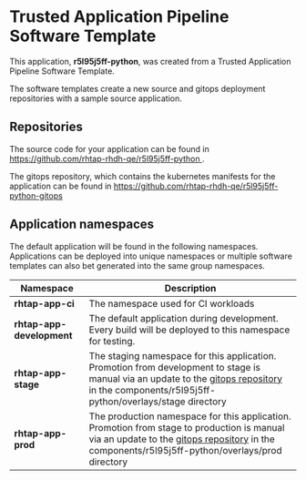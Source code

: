 # Trusted Application Pipeline Software Template

This application, **r5l95j5ff-python**, was created from a Trusted Application Pipeline Software Template.

The software templates create a new source and gitops deployment repositories with a sample source application. 

## Repositories

The source code for your application can be found in [https://github.com/rhtap-rhdh-qe/r5l95j5ff-python ](https://github.com/rhtap-rhdh-qe/r5l95j5ff-python ).
 
The gitops repository, which contains the kubernetes manifests for the application can be found in 
[https://github.com/rhtap-rhdh-qe/r5l95j5ff-python-gitops ](https://github.com/rhtap-rhdh-qe/r5l95j5ff-python-gitops ) 

## Application namespaces 

The default application will be found in the following namespaces. Applications can be deployed into unique namespaces or multiple software templates can also bet generated into the same group namespaces.  

|  Namespace   |  Description   |  
| -------- | -------- |
| **rhtap-app-ci** | The namespace used for CI workloads |
| **rhtap-app-development** | The default application during development. Every build will be deployed to this namespace for testing. |
| **rhtap-app-stage** | The staging namespace for this application. Promotion from development to stage is manual via an update to the [gitops repository](https://github.com/rhtap-rhdh-qe/r5l95j5ff-python-gitops ) in the components/r5l95j5ff-python/overlays/stage directory |
| **rhtap-app-prod** | The production namespace for this application. Promotion from stage to production is manual via an update to the [gitops repository](https://github.com/rhtap-rhdh-qe/r5l95j5ff-python-gitops ) in the components/r5l95j5ff-python/overlays/prod directory |